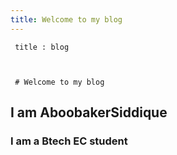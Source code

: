 ```yaml
---
title: Welcome to my blog
---
```


     title : blog



     # Welcome to my blog
## I am AboobakerSiddique
### I am a Btech EC student 
